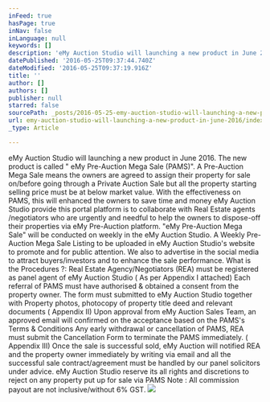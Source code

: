 ```yaml
---
inFeed: true
hasPage: true
inNav: false
inLanguage: null
keywords: []
description: 'eMy Auction Studio will launching a new product in June 2016. The new product is called “ eMy Pre-Auction Mega Sale (PAMS)“. A Pre-Auction Mega Sale means the owners are agreed to assign their property for sale on/before going through a Private Auction Sale but all the property starting selling price must be at below market value. With the effectiveness on PAMS, this will enhanced the owners to save time and money eMy Auction Studio provide this portal platform is to collaborate with Real Estate agents /negotiators who are urgently and needful to help the owners to dispose-off their properties via eMy Pre-Auction platform. “eMy Pre-Auction Mega Sale” will be conducted on weekly in the eMy Auction Studio. A Weekly Pre-Auction Mega Sale Listing to be uploaded in eMy Auction Studio’s website to promote and for public attention. We also to advertise in the social media to attract buyers/investors and to enhance the sale performance. What is the Procedures ?: Real Estate Agency/Negotiators (REA) must be registered as panel agent of eMy Auction Studio ( As per Appendix I attached) Each referral of PAMS must have authorised & obtained a consent from the property owner. The form must submitted to eMy Auction Studio together with Property photos, photocopy of property title deed and relevant documents ( Appendix II) Upon approval from eMy Auction Sales Team, an approved email will confirmed on the acceptance based on the PAMS’s Terms & Conditions Any early withdrawal or cancellation of PAMS, REA must submit the Cancellation Form to terminate the PAMS immediately. ( Appendix III) Once the sale is successful sold, eMy Auction will notified REA and the property owner immediately by writing via email and all the successful sale contract/agreement must be handled by our panel solicitors under advice. eMy Auction Studio reserve its all rights and discretions to reject on any property put up for sale via PAMS Note : All commission payout are not inclusive/without 6% GST. '
datePublished: '2016-05-25T09:37:44.740Z'
dateModified: '2016-05-25T09:37:19.916Z'
title: ''
author: []
authors: []
publisher: null
starred: false
sourcePath: _posts/2016-05-25-emy-auction-studio-will-launching-a-new-product-in-june-2016.md
url: emy-auction-studio-will-launching-a-new-product-in-june-2016/index.html
_type: Article

---
```

eMy Auction Studio will launching a new product in June 2016\. The new product is called " eMy Pre-Auction Mega Sale (PAMS)". A Pre-Auction Mega Sale means the owners are agreed to assign their property for sale on/before going through a Private Auction Sale but all the property starting selling price must be at below market value. With the effectiveness on PAMS, this will enhanced the owners to save time and money eMy Auction Studio provide this portal platform is to collaborate with Real Estate agents /negotiators who are urgently and needful to help the owners to dispose-off their properties via eMy Pre-Auction platform. "eMy Pre-Auction Mega Sale" will be conducted on weekly in the eMy Auction Studio. A Weekly Pre-Auction Mega Sale Listing to be uploaded in eMy Auction Studio's website to promote and for public attention. We also to advertise in the social media to attract buyers/investors and to enhance the sale performance. What is the Procedures ?: Real Estate Agency/Negotiators (REA) must be registered as panel agent of eMy Auction Studio ( As per Appendix I attached) Each referral of PAMS must have authorised & obtained a consent from the property owner. The form must submitted to eMy Auction Studio together with Property photos, photocopy of property title deed and relevant documents ( Appendix II) Upon approval from eMy Auction Sales Team, an approved email will confirmed on the acceptance based on the PAMS's Terms & Conditions Any early withdrawal or cancellation of PAMS, REA must submit the Cancellation Form to terminate the PAMS immediately. ( Appendix III) Once the sale is successful sold, eMy Auction will notified REA and the property owner immediately by writing via email and all the successful sale contract/agreement must be handled by our panel solicitors under advice. eMy Auction Studio reserve its all rights and discretions to reject on any property put up for sale via PAMS Note : All commission payout are not inclusive/without 6% GST. ![](https://the-grid-user-content.s3-us-west-2.amazonaws.com/79dbe5fe-46a8-424f-b422-cc1edc20219a.jpg)